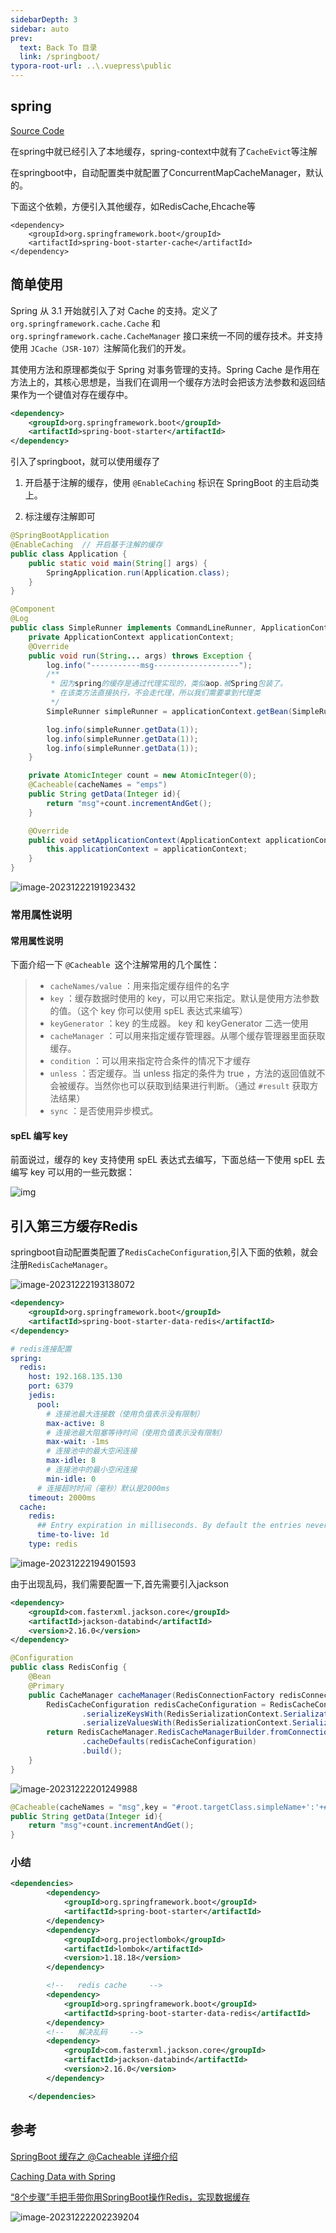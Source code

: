 ```yaml
---
sidebarDepth: 3
sidebar: auto
prev:
  text: Back To 目录
  link: /springboot/
typora-root-url: ..\.vuepress\public
---
```


## spring

[Source Code](https://github.com/Q10Viking/learncode/tree/main/springbootcache)

在spring中就已经引入了本地缓存，spring-context中就有了`CacheEvict`等注解

在springboot中，自动配置类中就配置了ConcurrentMapCacheManager，默认的。

下面这个依赖，方便引入其他缓存，如RedisCache,Ehcache等

```
<dependency>
    <groupId>org.springframework.boot</groupId>
    <artifactId>spring-boot-starter-cache</artifactId>
</dependency>
```



## 简单使用

Spring 从 3.1 开始就引入了对 Cache 的支持。定义了 `org.springframework.cache.Cache` 和 `org.springframework.cache.CacheManager` 接口来统一不同的缓存技术。并支持使用 `JCache（JSR-107）`注解简化我们的开发。

其使用方法和原理都类似于 Spring 对事务管理的支持。Spring Cache 是作用在方法上的，其核心思想是，当我们在调用一个缓存方法时会把该方法参数和返回结果作为一个键值对存在缓存中。

```xml
<dependency>
    <groupId>org.springframework.boot</groupId>
    <artifactId>spring-boot-starter</artifactId>
</dependency>
```

引入了springboot，就可以使用缓存了

1. 开启基于注解的缓存，使用 `@EnableCaching` 标识在 SpringBoot 的主启动类上。

2. 标注缓存注解即可

```java
@SpringBootApplication
@EnableCaching  // 开启基于注解的缓存
public class Application {
    public static void main(String[] args) {
        SpringApplication.run(Application.class);
    }
}
```

```java
@Component
@Log
public class SimpleRunner implements CommandLineRunner, ApplicationContextAware {
    private ApplicationContext applicationContext;
    @Override
    public void run(String... args) throws Exception {
        log.info("-----------msg-------------------");
        /**
         * 因为spring的缓存是通过代理实现的，类似aop.被Spring包装了。
         * 在该类方法直接执行，不会走代理，所以我们需要拿到代理类
         */
        SimpleRunner simpleRunner = applicationContext.getBean(SimpleRunner.class);

        log.info(simpleRunner.getData(1));
        log.info(simpleRunner.getData(1));
        log.info(simpleRunner.getData(1));
    }

    private AtomicInteger count = new AtomicInteger(0);
    @Cacheable(cacheNames = "emps")
    public String getData(Integer id){
        return "msg"+count.incrementAndGet();
    }

    @Override
    public void setApplicationContext(ApplicationContext applicationContext) throws BeansException {
        this.applicationContext = applicationContext;
    }
}
```

![image-20231222191923432](/images/springboot/image-20231222191923432.png)

### 常用属性说明



#### 常用属性说明

下面介绍一下 `@Cacheable `这个注解常用的几个属性：

> - `cacheNames/value` ：用来指定缓存组件的名字
> - `key` ：缓存数据时使用的 key，可以用它来指定。默认是使用方法参数的值。（这个 key 你可以使用 spEL 表达式来编写）
> - `keyGenerator` ：key 的生成器。 key 和 keyGenerator 二选一使用
> - `cacheManager` ：可以用来指定缓存管理器。从哪个缓存管理器里面获取缓存。
> - `condition` ：可以用来指定符合条件的情况下才缓存
> - `unless` ：否定缓存。当 unless 指定的条件为 true ，方法的返回值就不会被缓存。当然你也可以获取到结果进行判断。（通过 `#result` 获取方法结果）
> - `sync` ：是否使用异步模式。

#### spEL 编写 key

前面说过，缓存的 key 支持使用 spEL 表达式去编写，下面总结一下使用 spEL 去编写 key 可以用的一些元数据：

![img](/images/springboot/0b94988b3cde463ed16ca1edec244c1e.png)

## 引入第三方缓存Redis

springboot自动配置类配置了`RedisCacheConfiguration`,引入下面的依赖，就会注册`RedisCacheManager`。

![image-20231222193138072](/images/springboot/image-20231222193138072.png)

```xml
<dependency>
    <groupId>org.springframework.boot</groupId>
    <artifactId>spring-boot-starter-data-redis</artifactId>
</dependency>
```

```yml
# redis连接配置
spring:
  redis:
    host: 192.168.135.130
    port: 6379
    jedis:
      pool:
        # 连接池最大连接数（使用负值表示没有限制）
        max-active: 8
        # 连接池最大阻塞等待时间（使用负值表示没有限制）
        max-wait: -1ms
        # 连接池中的最大空闲连接
        max-idle: 8
        # 连接池中的最小空闲连接
        min-idle: 0
      # 连接超时时间（毫秒）默认是2000ms
    timeout: 2000ms
  cache:
    redis:
      ## Entry expiration in milliseconds. By default the entries never expire.
      time-to-live: 1d
    type: redis
```

![image-20231222194901593](/images/springboot/image-20231222194901593.png)

由于出现乱码，我们需要配置一下,首先需要引入jackson

```xml
<dependency>
    <groupId>com.fasterxml.jackson.core</groupId>
    <artifactId>jackson-databind</artifactId>
    <version>2.16.0</version>
</dependency>
```

```java
@Configuration
public class RedisConfig {
    @Bean
    @Primary
    public CacheManager cacheManager(RedisConnectionFactory redisConnectionFactory){
        RedisCacheConfiguration redisCacheConfiguration = RedisCacheConfiguration.defaultCacheConfig()
                .serializeKeysWith(RedisSerializationContext.SerializationPair.fromSerializer(new StringRedisSerializer()))
                .serializeValuesWith(RedisSerializationContext.SerializationPair.fromSerializer(new GenericJackson2JsonRedisSerializer()));
        return RedisCacheManager.RedisCacheManagerBuilder.fromConnectionFactory(redisConnectionFactory)
                .cacheDefaults(redisCacheConfiguration)
                .build();
    }
}
```

![image-20231222201249988](/images/springboot/image-20231222201249988.png)

```java
@Cacheable(cacheNames = "msg",key = "#root.targetClass.simpleName+':'+#id")
public String getData(Integer id){
    return "msg"+count.incrementAndGet();
}
```



### 小结

```xml
<dependencies>
        <dependency>
            <groupId>org.springframework.boot</groupId>
            <artifactId>spring-boot-starter</artifactId>
        </dependency>
        <dependency>
            <groupId>org.projectlombok</groupId>
            <artifactId>lombok</artifactId>
            <version>1.18.18</version>
        </dependency>

        <!--   redis cache     -->
        <dependency>
            <groupId>org.springframework.boot</groupId>
            <artifactId>spring-boot-starter-data-redis</artifactId>
        </dependency>
        <!--   解决乱码     -->
        <dependency>
            <groupId>com.fasterxml.jackson.core</groupId>
            <artifactId>jackson-databind</artifactId>
            <version>2.16.0</version>
        </dependency>

    </dependencies>
```



## 参考

[SpringBoot 缓存之 @Cacheable 详细介绍](https://xie.infoq.cn/article/001e0f5ab65fa7dd1484c51e5)

[Caching Data with Spring](https://spring.io/guides/gs/caching/)

[“8个步骤”手把手带你用SpringBoot操作Redis，实现数据缓存](https://cloud.tencent.com/developer/article/1824707)

![image-20231222202239204](/images/springboot/image-20231222202239204.png)